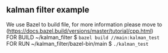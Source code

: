 ## kalman filter example
We use Bazel to build file, for more information please move to (https://docs.bazel.build/versions/master/tutorial/cpp.html)  
FOR BUILD ~/kalman_filter $ ```bazel build //main:kalman_test```  
FOR RUN ~/kalman_filter/bazel-bin/main $ ```./kalman_test```  
